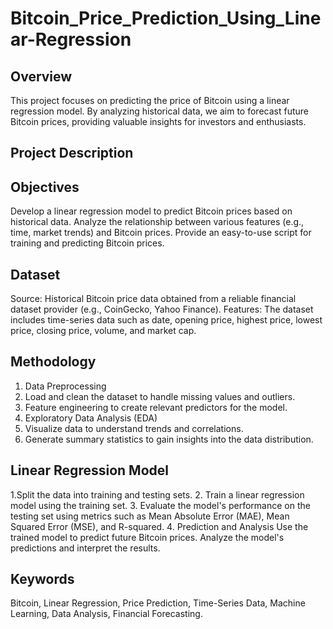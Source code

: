 # Bitcoin_Price_Prediction_Using_Linear-Regression
## **Overview**
This project focuses on predicting the price of Bitcoin using a linear regression model. By analyzing historical data, we aim to forecast future Bitcoin prices, providing valuable insights for investors and enthusiasts.

## Project Description
## Objectives
Develop a linear regression model to predict Bitcoin prices based on historical data.
Analyze the relationship between various features (e.g., time, market trends) and Bitcoin prices.
Provide an easy-to-use script for training and predicting Bitcoin prices.
## Dataset
Source: Historical Bitcoin price data obtained from a reliable financial dataset provider (e.g., CoinGecko, Yahoo Finance).
Features: The dataset includes time-series data such as date, opening price, highest price, lowest price, closing price, volume, and market cap.
## Methodology
1. Data Preprocessing
2. Load and clean the dataset to handle missing values and outliers.
3. Feature engineering to create relevant predictors for the model.
4. Exploratory Data Analysis (EDA)
5. Visualize data to understand trends and correlations.
6. Generate summary statistics to gain insights into the data distribution.
## **Linear Regression Model**
1.Split the data into training and testing sets.
2. Train a linear regression model using the training set.
3. Evaluate the model's performance on the testing set using metrics such as Mean Absolute Error (MAE), Mean Squared Error (MSE), and R-squared.
4. Prediction and Analysis
Use the trained model to predict future Bitcoin prices.
Analyze the model's predictions and interpret the results.
## **Keywords**
Bitcoin, Linear Regression, Price Prediction, Time-Series Data, Machine Learning, Data Analysis, Financial Forecasting.
